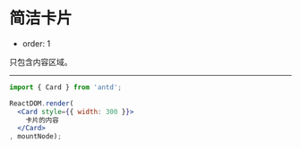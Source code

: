 # 简洁卡片

- order: 1

只包含内容区域。

---

````jsx
import { Card } from 'antd';

ReactDOM.render(
  <Card style={{ width: 300 }}>
    卡片的内容
  </Card>
, mountNode);
````
